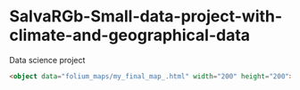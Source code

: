 # SalvaRGb-Small-data-project-with-climate-and-geographical-data
Data science project


```html
<object data="folium_maps/my_final_map_.html" width="200" height="200"></iframe>
